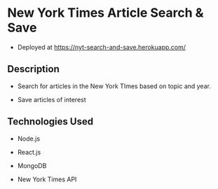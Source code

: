 # New York Times Article Search & Save

* Deployed at https://nyt-search-and-save.herokuapp.com/

## Description

* Search for articles in the New York TImes based on topic and year.

* Save articles of interest

## Technologies Used

* Node.js

* React.js

* MongoDB

* New York Times API